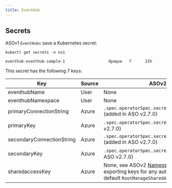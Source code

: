 ```yaml
---
title: EventHub
---
```

## Secrets

ASOv1 `EventHubs` save a Kubernetes secret:

```
kubectl get secrets -n ns1

eventhub-eventhub-sample-1                   Opaque   7      22h
```

This secret has the following 7 keys:

| Key                       | Source | ASOv2 equivalent                                                                                                                                                                                                                                                                           |
|---------------------------|--------|--------------------------------------------------------------------------------------------------------------------------------------------------------------------------------------------------------------------------------------------------------------------------------------------|
| eventhubName              | User   | None                                                                                                                                                                                                                                                                                       |
| eventhubNamespace         | User   | None                                                                                                                                                                                                                                                                                       |
| primaryConnectionString   | Azure  | `.spec.operatorSpec.secrets.primaryConnectionString` (added in ASO v2.7.0)                                                                                                                                                                                                                 |
| primaryKey                | Azure  | `.spec.operatorSpec.secrets.primaryKey` (added in ASO v2.7.0)                                                                                                                                                                                                                              |
| secondaryConnectionString | Azure  | `.spec.operatorSpec.secrets.secondaryConnectionString` (added in ASO v2.7.0)                                                                                                                                                                                                               |
| secondaryKey              | Azure  | `.spec.operatorSpec.secrets.secondaryKey` (added in ASO v2.7.0)                                                                                                                                                                                                                            |
| sharedaccessKey           | Azure  | None, see ASOv2 [NamespacesAuthorizationRules](https://azure.github.io/azure-service-operator/reference/eventhub/v1api20211101/#eventhub.azure.com/v1api20211101.NamespacesAuthorizationRule) for exporting keys for any authorization rule except the default `RootManageSharedAccessKey` |
